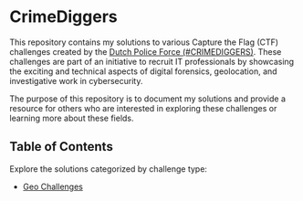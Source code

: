 # CrimeDiggers

This repository contains my solutions to various Capture the Flag (CTF) challenges created by
the [Dutch Police Force (#CRIMEDIGGERS)](https://www.crimediggers.nl/). These challenges are part of an initiative to
recruit IT professionals by showcasing the exciting and technical aspects of digital forensics, geolocation,
and investigative work in cybersecurity.

The purpose of this repository is to document my solutions and provide a resource for others who are interested in
exploring these challenges or learning more about these fields.

## Table of Contents

Explore the solutions categorized by challenge type:

- [Geo Challenges](./geo/README.md) 